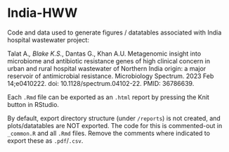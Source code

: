 # India-HWW

Code and data used to generate figures / datatables associated with India hospital wastewater project:

Talat A.*, Blake K.S.*, Dantas G., Khan A.U. Metagenomic insight into microbiome and antibiotic resistance genes of high clinical concern in urban and rural hospital wastewater of Northern India origin: a major reservoir of antimicrobial resistance. Microbiology Spectrum. 2023 Feb 14;e0410222. doi: 10.1128/spectrum.04102-22. PMID: 36786639.

Each `.Rmd` file can be exported as an `.html` report by pressing the Knit button in RStudio.
 
By default, export directory structure (under `/reports`) is not created, and plots/datatables are NOT exported. The code for this is commented-out in `_common.R` and all `.Rmd` files. Remove the comments where indicated to export these as `.pdf`/`.csv`.
